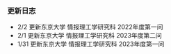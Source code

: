 ### 更新日志<br />
* 2/2 更新东京大学 情报理工学研究科 2022年度第一问
* 2/1 更新东京大学 情报理工学研究科 2023年度第二问
* 1/31 更新东京大学 情报理工学研究科 2023年度第一问
